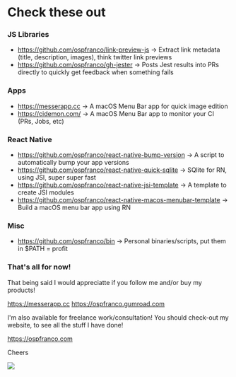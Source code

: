 # Check these out

### JS Libraries
- https://github.com/ospfranco/link-preview-js → Extract link metadata (title, description, images), think twitter link previews
- https://github.com/ospfranco/gh-jester → Posts Jest results into PRs directly to quickly get feedback when something fails

### Apps
- https://messerapp.cc → A macOS Menu Bar app for quick image edition
- https://cidemon.com/ → A macOS Menu Bar app to monitor your CI (PRs, Jobs, etc)

### React Native
- https://github.com/ospfranco/react-native-bump-version → A script to automatically bump your app versions
- https://github.com/ospfranco/react-native-quick-sqlite → SQlite for RN, using JSI, super super fast
- https://github.com/ospfranco/react-native-jsi-template → A template to create JSI modules
- https://github.com/ospfranco/react-native-macos-menubar-template → Build a macOS menu bar app using RN

### Misc
- https://github.com/ospfranco/bin → Personal binaries/scripts, put them in $PATH = profit


### That's all for now!

That being said I would appreciatte if you follow me and/or buy my products!

https://messerapp.cc
https://ospfranco.gumroad.com

I'm also available for freelance work/consultation! You should check-out my website, to see all the stuff I have done!

https://ospfranco.com

Cheers

<a align="center" href="https://twitter.com/ospfranco">
  <img src="https://img.shields.io/twitter/follow/ospfranco?label=Follow%20%40ospfranco&style=social" />
</a>

